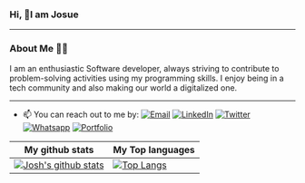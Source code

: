 ### Hi, 👋I am Josue
___
### About Me 👨‍💻
I am an enthusiastic Software developer, always striving to contribute to problem-solving activities using my programming skills. I enjoy being in a tech community and also making our world a digitalized one.
___

- 📫 You can reach out to me by: 
[![Email](https://img.shields.io/badge/--gmail?label=Gmail&logo=Gmail&style=social)](mailto:kntwalijos@gmail.com)
[![LinkedIn](https://img.shields.io/badge/--linkedin?label=LinkedIn&logo=LinkedIn&style=social)](https://www.linkedin.com/in/karangwa)
[![Twitter](https://img.shields.io/badge/--twitter?label=Twitter&logo=Twitter&style=social)](https://twitter.com/JosueNtwali)
[![Whatsapp](https://img.shields.io/badge/--whatsapp?label=Whatsapp&logo=whatsapp&style=social)](https://api.whatsapp.com/send?phone=+250787413277&text=Hello%20Josh!%20%F0%9F%91%8B%F0%9F%8F%BB)
[![Portfolio](https://img.shields.io/badge/--globe?label=Portfolio&logo=Portfolio&style=social)](https://ntwalijosue.dev)
<!-- [![AngelList](https://img.shields.io/badge/--angelist?label=AngeLlist&logo=AngelList&style=social)](https://angel.co/u/ntwali-josue) -->
<!-- ___ -->

|My github stats|My Top languages
|-|-|
|[![Josh's github stats](https://github-readme-stats.vercel.app/api?username=Ntwali-Josue&show_icons=true&theme=dark&hide_title=true)](https://github.com/Ntwali-Josue)|[![Top Langs](https://github-readme-stats.vercel.app/api/top-langs/?username=Ntwali-Josue&show_icons=true&theme=dark&layout=compact&hide_title=true)](https://github.com/Ntwali-Josue)

<!-- ___ -->
<!-- ![](https://activity-graph.herokuapp.com/graph?username=Ntwali-Josue&theme=react-dark&area=true) -->
